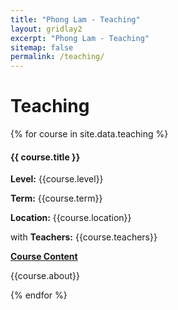 ```yaml
---
title: "Phong Lam - Teaching"
layout: gridlay2
excerpt: "Phong Lam - Teaching"
sitemap: false
permalink: /teaching/
---
```


# Teaching

{% for course in site.data.teaching %}

<div class="row">
<div class="well">

#### {{ course.title }} 

**Level:** {{course.level}}

**Term:** {{course.term}}

**Location:** {{course.location}}

with **Teachers:** {{course.teachers}}

<a data-toggle="collapse" href="#{{key}}-about" class="btn-about" role="button">**Course Content**</a>
<div class="collapse" id="{{key}}-about">
<div class="well-about">
{{course.about}}
</div> </div>
</div>
</div>

{% endfor %}
